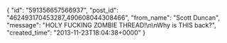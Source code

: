  {
   "id": "591356657566937",
   "post_id": "462493170453287_490608044308466",
   "from_name": "Scott Duncan",
   "message": "HOLY FUCKING ZOMBIE THREAD!\n\nWhy is THIS back?",
   "created_time": "2013-11-23T18:04:38+0000"
 }
